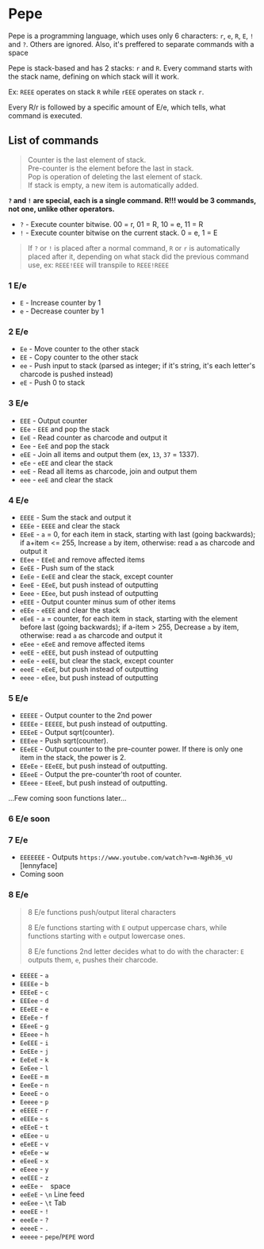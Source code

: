 # Pepe

Pepe is a programming language, which uses only 6 characters: `r`, `e`, `R`, `E`, `!` and `?`. Others are ignored. Also, it's preffered to separate commands with a space

Pepe is stack-based and has 2 stacks: `r` and `R`. Every command starts with the stack name, defining on which stack will it work.

Ex: `REEE` operates on stack `R` while `rEEE` operates on stack `r`.

Every R/r is followed by a specific amount of E/e, which tells, what command is executed.

## List of commands

>Counter is the last element of stack.  
>Pre-counter is the element before the last in stack.  
>Pop is operation of deleting the last element of stack.  
>If stack is empty, a new item is automatically added.

**`?` and `!` are special, each is a single command. R!!! would be 3 commands, not one, unlike other operators.**

- `?` - Execute counter bitwise. 00 = r, 01 = R, 10 = e, 11 = R
- `!` - Execute counter bitwise on the current stack. 0 = e, 1 = E

> If `?` or `!` is placed after a normal command, `R` or `r` is automatically placed after it, depending on what stack did the previous command use, ex: `REEE!EEE` will transpile to `REEE!REEE`

### 1 E/e

- `E` - Increase counter by 1
- `e` - Decrease counter by 1

### 2 E/e

- `Ee` - Move counter to the other stack
- `EE` - Copy counter to the other stack
- `ee` - Push input to stack (parsed as integer; if it's string, it's each letter's charcode is pushed instead)
- `eE` - Push 0 to stack

### 3 E/e

- `EEE` - Output counter
- `EEe` - `EEE` and pop the stack
- `EeE` - Read counter as charcode and output it
- `Eee` - `EeE` and pop the stack
- `eEE` - Join all items and output them (ex, `13`, `37` = 1337).
- `eEe` - `eEE` and clear the stack
- `eeE` - Read all items as charcode, join and output them
- `eee` - `eeE` and clear the stack

### 4 E/e

- `EEEE` - Sum the stack and output it
- `EEEe` - `EEEE` and clear the stack
- `EEeE` - `a` = 0, for each item in stack, starting with last (going backwards); if a+item <= 255, Increase `a` by item, otherwise: read `a` as charcode and output it
- `EEee` - `EEeE` and remove affected items
- `EeEE` - Push sum of the stack
- `EeEe` - `EeEE` and clear the stack, except counter
- `EeeE` - `EEeE`, but push instead of outputting
- `Eeee` - `EEee`, but push instead of outputting
- `eEEE` - Output counter minus sum of other items
- `eEEe` - `eEEE` and clear the stack
- `eEeE` - `a` = counter, for each item in stack, starting with the element before last (going backwards); if a-item > 255, Decrease `a` by item, otherwise: read `a` as charcode and output it
- `eEee` - `eEeE` and remove affected items
- `eeEE` - `eEEE`, but push instead of outputting
- `eeEe` - `eeEE`, but clear the stack, except counter
- `eeeE` - `eEeE`, but push instead of outputting
- `eeee` - `eEee`, but push instead of outputting

### 5 E/e

- `EEEEE` - Output counter to the 2nd power
- `EEEEe` - `EEEEE`, but push instead of outputting.
- `EEEeE` - Output sqrt(counter).
- `EEEee` - Push sqrt(counter).
- `EEeEE` - Output counter to the pre-counter power. If there is only one item in the stack, the power is 2.
- `EEeEe` - `EEeEE`, but push instead of outputting.
- `EEeeE` - Output the pre-counter'th root of counter.
- `EEeee` - `EEeeE`, but push instead of outputting.

...Few coming soon functions later...

### 6 E/e soon

### 7 E/e

- `EEEEEEE` - Outputs `https://www.youtube.com/watch?v=m-NgHh36_vU` [lennyface]
- Coming soon

### 8 E/e

> 8 E/e functions push/output literal characters
>
> 8 E/e functions starting with `E` output uppercase chars, while functions starting with `e` output lowercase ones.
>
> 8 E/e functions 2nd letter decides what to do with the character: `E` outputs them, `e`, pushes their charcode.

- `EEEEE` - `a`
- `EEEEe` - `b`
- `EEEeE` - `c`
- `EEEee` - `d`
- `EEeEE` - `e`
- `EEeEe` - `f`
- `EEeeE` - `g`
- `EEeee` - `h`
- `EeEEE` - `i`
- `EeEEe` - `j`
- `EeEeE` - `k`
- `EeEee` - `l`
- `EeeEE` - `m`
- `EeeEe` - `n`
- `EeeeE` - `o`
- `Eeeee` - `p`
- `eEEEE` - `r`
- `eEEEe` - `s`
- `eEEeE` - `t`
- `eEEee` - `u`
- `eEeEE` - `v`
- `eEeEe` - `w`
- `eEeeE` - `x`
- `eEeee` - `y`
- `eeEEE` - `z`
- `eeEEe` - ` ` space
- `eeEeE` - `\n` Line feed
- `eeEee` - `\t` Tab
- `eeeEE` - `!`
- `eeeEe` - `?`
- `eeeeE` - `.`
- `eeeee` - `pepe`/`PEPE` word
